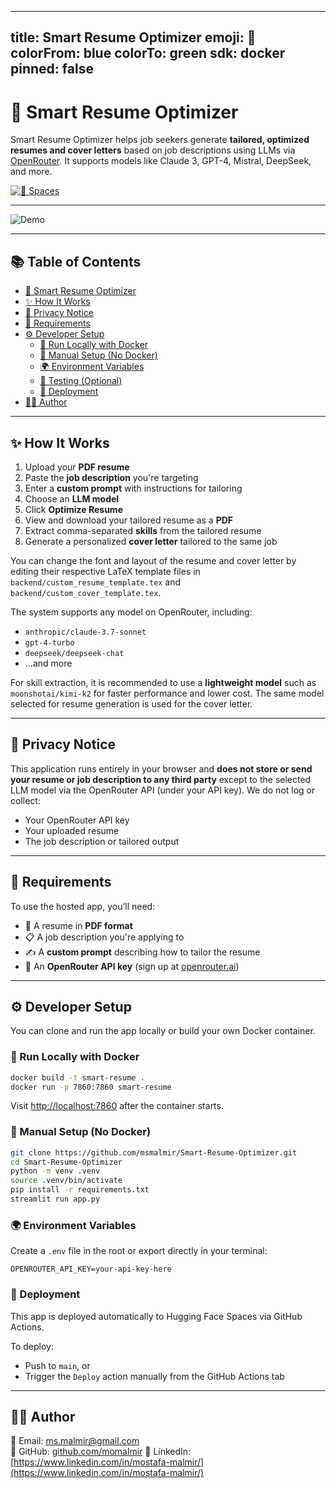 
---
title: Smart Resume Optimizer
emoji: 🎯
colorFrom: blue
colorTo: green
sdk: docker
pinned: false
---

<!-- HF README START -->

# 🧠 Smart Resume Optimizer

Smart Resume Optimizer helps job seekers generate **tailored, optimized resumes and cover letters** based on job descriptions using LLMs via [OpenRouter](https://openrouter.ai/). It supports models like Claude 3, GPT-4, Mistral, DeepSeek, and more.

[![🤗 Spaces](https://img.shields.io/badge/🤗%20Spaces-Deployed-blue)](https://huggingface.co/spaces/msmalmir/smart-resume-optimizer)

---
![Demo](assets/demo.gif)

---

## 📚 Table of Contents

- [🧠 Smart Resume Optimizer](#-smart-resume-optimizer)
- [✨ How It Works](#-how-it-works)
- [🔐 Privacy Notice](#-privacy-notice)
- [🧾 Requirements](#-requirements)
- [⚙️ Developer Setup](#️-developer-setup)
  - [🔁 Run Locally with Docker](#-run-locally-with-docker)
  - [🧪 Manual Setup (No Docker)](#-manual-setup-no-docker)
  - [🌍 Environment Variables](#-environment-variables)
  - [🧪 Testing (Optional)](#-testing-optional)
  - [🚀 Deployment](#-deployment)
- [🙋‍♂️ Author](#️-author)

---

## ✨ How It Works

1. Upload your **PDF resume**
2. Paste the **job description** you're targeting
3. Enter a **custom prompt** with instructions for tailoring
4. Choose an **LLM model**
5. Click **Optimize Resume**
6. View and download your tailored resume as a **PDF**
7. Extract comma-separated **skills** from the tailored resume
8. Generate a personalized **cover letter** tailored to the same job

You can change the font and layout of the resume and cover letter by editing their respective LaTeX template files in `backend/custom_resume_template.tex` and `backend/custom_cover_template.tex`.

The system supports any model on OpenRouter, including:

- `anthropic/claude-3.7-sonnet`
- `gpt-4-turbo`
- `deepseek/deepseek-chat`
- ...and more

For skill extraction, it is recommended to use a **lightweight model** such as `moonshotai/kimi-k2` for faster performance and lower cost. The same model selected for resume generation is used for the cover letter.

---

## 🔐 Privacy Notice

This application runs entirely in your browser and **does not store or send your resume or job description to any third party** except to the selected LLM model via the OpenRouter API (under your API key). We do not log or collect:

- Your OpenRouter API key
- Your uploaded resume
- The job description or tailored output

---

## 🧾 Requirements

To use the hosted app, you’ll need:

- 📄 A resume in **PDF format**
- 📋 A job description you're applying to
- ✍️ A **custom prompt** describing how to tailor the resume
- 🔑 An **OpenRouter API key** (sign up at [openrouter.ai](https://openrouter.ai/))

---

<!-- HF README END -->

<!-- GITHUB DEV DOCS START -->

## ⚙️ Developer Setup

You can clone and run the app locally or build your own Docker container.

### 🔁 Run Locally with Docker

```bash
docker build -t smart-resume .
docker run -p 7860:7860 smart-resume
```

Visit [http://localhost:7860](http://localhost:7860) after the container starts.

### 🧪 Manual Setup (No Docker)

```bash
git clone https://github.com/msmalmir/Smart-Resume-Optimizer.git
cd Smart-Resume-Optimizer
python -m venv .venv
source .venv/bin/activate
pip install -r requirements.txt
streamlit run app.py
```

### 🌍 Environment Variables

Create a `.env` file in the root or export directly in your terminal:

```env
OPENROUTER_API_KEY=your-api-key-here
```

### 🚀 Deployment

This app is deployed automatically to Hugging Face Spaces via GitHub Actions.

To deploy:
- Push to `main`, or
- Trigger the `Deploy` action manually from the GitHub Actions tab

---

## 🙋‍♂️ Author

📧 Email: [ms.malmir@gmail.com](mailto:ms.malmir@gmail.com)  
🔗 GitHub: [github.com/momalmir](https://github.com/momalmir)
🔗 LinkedIn: [https://www.linkedin.com/in/mostafa-malmir/](https://www.linkedin.com/in/mostafa-malmir/)

<!-- GITHUB DEV DOCS END -->
